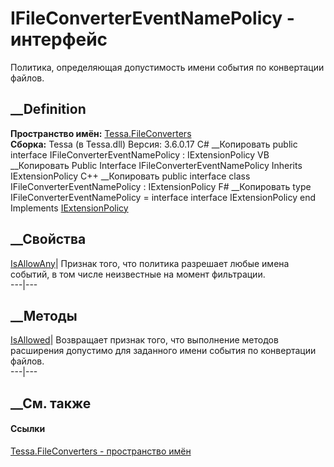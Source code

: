 # IFileConverterEventNamePolicy - интерфейс
Политика, определяющая допустимость имени события по конвертации файлов.
## __Definition
 **Пространство имён:** [Tessa.FileConverters](N_Tessa_FileConverters.htm)  
 **Сборка:** Tessa (в Tessa.dll) Версия: 3.6.0.17
C# __Копировать
     public interface IFileConverterEventNamePolicy : IExtensionPolicy
VB __Копировать
     Public Interface IFileConverterEventNamePolicy
    	Inherits IExtensionPolicy
C++ __Копировать
     public interface class IFileConverterEventNamePolicy : IExtensionPolicy
F# __Копировать
     type IFileConverterEventNamePolicy = 
        interface
            interface IExtensionPolicy
        end
Implements
    [IExtensionPolicy](T_Tessa_Extensions_IExtensionPolicy.htm)
##  __Свойства
[IsAllowAny](P_Tessa_FileConverters_IFileConverterEventNamePolicy_IsAllowAny.htm)|
Признак того, что политика разрешает любые имена событий, в том числе
неизвестные на момент фильтрации.  
---|---  
##  __Методы
[IsAllowed](M_Tessa_FileConverters_IFileConverterEventNamePolicy_IsAllowed.htm)|
Возвращает признак того, что выполнение методов расширения допустимо для
заданного имени события по конвертации файлов.  
---|---  
##  __См. также
#### Ссылки
[Tessa.FileConverters - пространство имён](N_Tessa_FileConverters.htm)
